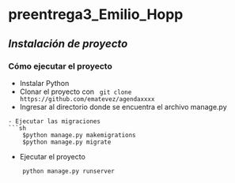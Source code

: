 # preentrega3_Emilio_Hopp

##  *Instalación de proyecto* 
### Cómo ejecutar el proyecto
- Instalar Python
- Clonar el proyecto con ``` git clone https://github.com/ematevez/agendaxxxx```
- Ingresar al directorio donde se encuentra el archivo manage.py
```
- Ejecutar las migraciones
```sh
    $python manage.py makemigrations
    $python manage.py migrate
 ```
- Ejecutar el proyecto
```sh
    python manage.py runserver
```
